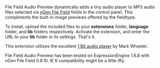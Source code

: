 File Field Audio Preview dynamically adds a tiny audio player to MP3 audio files selected via [nGen File Field](http://ngenworks.com/software/ee/ngen-file-field/) fields in the control panel. This compliments the built-in image previews offered by the fieldtype.

To install, upload the included files to your **extensions** folder, **language** folder, and **lib** folders respectively. Activate the extension, and enter the URL to your **lib** folder in its settings.  That's it.

This extension utilizes the excellent [1 Bit audio player](http://1bit.markwheeler.net/) by Mark Wheeler.

File Field Audio Preview has been tested on ExpressionEngine 1.6.8 with nGen File Field 0.9.10. IE 6 compatibility might be a little iffy.